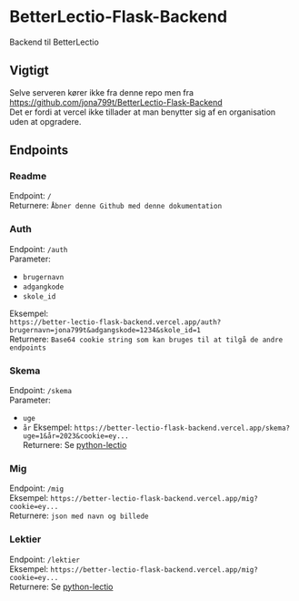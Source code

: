 # BetterLectio-Flask-Backend
Backend til BetterLectio

## Vigtigt
Selve serveren kører ikke fra denne repo men fra https://github.com/jona799t/BetterLectio-Flask-Backend  
Det er fordi at vercel ikke tillader at man benytter sig af en organisation uden at opgradere.

## Endpoints
### Readme
Endpoint: ``/``  
Returnere: ``Åbner denne Github med denne dokumentation``

### Auth
Endpoint: ``/auth``  
Parameter:
 - ``brugernavn``
 - ``adgangkode``
 - ``skole_id``

Eksempel:  
``https://better-lectio-flask-backend.vercel.app/auth?brugernavn=jona799t&adgangskode=1234&skole_id=1``  
Returnere: ``Base64 cookie string som kan bruges til at tilgå de andre endpoints``

### Skema
Endpoint: ``/skema``  
Parameter:
 - ``uge``
 - ``år``
Eksempel: ``https://better-lectio-flask-backend.vercel.app/skema?uge=1&år=2023&cookie=ey...``  
Returnere: Se [python-lectio](https://github.com/jona799t/python-lectio#skema)

### Mig
Endpoint: ``/mig``  
Eksempel: ``https://better-lectio-flask-backend.vercel.app/mig?cookie=ey...``  
Returnere: ``json med navn og billede``

### Lektier
Endpoint: ``/lektier``  
Eksempel: ``https://better-lectio-flask-backend.vercel.app/mig?cookie=ey...``  
Returnere: Se [python-lectio](https://github.com/jona799t/python-lectio#lektier)
